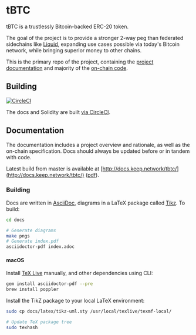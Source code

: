 # tBTC

tBTC is a trustlessly Bitcoin-backed ERC-20 token.

The goal of the project is to provide a stronger 2-way peg than federated
sidechains like [Liquid](https://blockstream.com/liquid/), expanding use cases
possible via today's Bitcoin network, while bringing superior money to other
chains.

This is the primary repo of the project, containing the
[project documentation](docs/index.adoc) and majority of the [on-chain code](implementation/).

## Building

[![CircleCI](https://circleci.com/gh/keep-network/tbtc.svg?style=svg&circle-token=ec728f5ca814b6cb2db5ffeb7258151b752a207e)](https://circleci.com/gh/keep-network/tbtc)

The docs and Solidity are built [via CircleCI](.circleci/).

## Documentation

The documentation includes a project overview and rationale, as well as the
on-chain specification. Docs should always be updated before or in tandem with
code. 

Latest build from master is available at [http://docs.keep.network/tbtc/](http://docs.keep.network/tbtc/) ([pdf](http://docs.keep.network/tbtc/index.pdf)).

### Building

Docs are written in [AsciiDoc](http://asciidoc.org/), diagrams in a LaTeX package called [Tikz](https://www.overleaf.com/learn/latex/TikZ_package). To build:

```sh
cd docs

# Generate diagrams
make pngs
# Generate index.pdf
asciidoctor-pdf index.adoc
```

#### macOS

Install [TeX Live](https://www.tug.org/texlive/) manually, and other dependencies using CLI:

```sh
gem install asciidoctor-pdf --pre
brew install poppler
```

Install the TikZ package to your local LaTeX environment:

```sh
sudo cp docs/latex/tikz-uml.sty /usr/local/texlive/texmf-local/

# Update TeX package tree
sudo texhash
```
